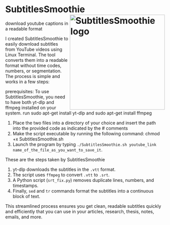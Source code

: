 # SubtitlesSmoothie <img src="https://github.com/user-attachments/assets/ece5a7ef-4e3c-4540-a879-7ec602b0e9b2" alt="SubtitlesSmoothie logo" width="300" align="right"/>

download youtube captions in a readable format


I created SubtitlesSmoothie to easily download subtitles from YouTube videos using Linux Terminal. The tool converts them into a readable format without time codes, numbers, or segmentation. The process is simple and works in a few steps: 

prerequisites: To use SubtitlesSmoothie, you need to have both yt-dlp and ffmpeg installed on your system. 
run sudo apt-get install yt-dlp and sudo apt-get install ffmpeg


1. Place the two files into a directory of your choice and insert the path into the provided code as indicated by the # comments
2. Make the script executable by running the following command: chmod +x SubtitlesSmoothie.sh
3. Launch the program by typing `./SubtitlesSmoothie.sh youtube_link name_of_the_file_as_you_want_to_save_it`.

These are the steps taken by SubtitlesSmoothie
1. yt-dlp downloads the subtitles in the `.vtt` format.
2. The script uses `ffmpeg` to convert `.vtt` to `.srt`.
3. A Python script (`srt_fix.py`) removes duplicate lines, numbers, and timestamps.
4. Finally, `sed` and `tr` commands format the subtitles into a continuous block of text.

This streamlined process ensures you get clean, readable subtitles quickly and efficiently that you can use in your articles, research, thesis, notes, emails, and more.

